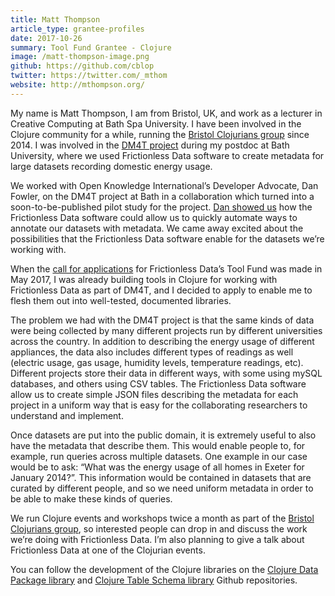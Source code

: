 ```yaml
---
title: Matt Thompson
article_type: grantee-profiles
date: 2017-10-26  
summary: Tool Fund Grantee - Clojure
image: /matt-thompson-image.png
github: https://github.com/cblop
twitter: https://twitter.com/_mthom
website: http://mthompson.org/
---
```


My name is Matt Thompson, I am from Bristol, UK, and work as a lecturer in Creative Computing at Bath Spa University. I have been involved in the Clojure community for a while, running the [Bristol Clojurians group](https://bristolclojurians.github.io) since 2014. I was involved in the [DM4T project](http://www.cs.bath.ac.uk/dm4t/) during my postdoc at Bath University, where we used Frictionless Data software to create metadata for large datasets recording domestic energy usage.

We worked with Open Knowledge International’s Developer Advocate, Dan Fowler, on the DM4T project at Bath in a collaboration which turned into a soon-to-be-published pilot study for the project. [Dan showed us](https://github.com/frictionlessdata/pilot-dm4t) how the Frictionless Data software could allow us to quickly automate ways to annotate our datasets with metadata. We came away excited about the possibilities that the Frictionless Data software enable for the datasets we’re working with.

When the [call for applications](https://blog.okfn.org/2017/03/01/announcing-the-frictionless-data-tool-fund/) for Frictionless Data’s Tool Fund was made in May 2017, I was already building tools in Clojure for working with Frictionless Data as part of DM4T, and I decided to apply to enable me to flesh them out into well-tested, documented libraries.

The problem we had with the DM4T project is that the same kinds of data were being collected by many different projects run by different universities across the country. In addition to describing the energy usage of different appliances, the data also includes different types of readings as well (electric usage, gas usage, humidity levels, temperature readings, etc). Different projects store their data in different ways, with some using mySQL databases, and others using CSV tables. The Frictionless Data software allow us to create simple JSON files describing the metadata for each project in a uniform way that is easy for the collaborating researchers to understand and implement.

Once datasets are put into the public domain, it is extremely useful to also have the metadata that describe them. This would enable people to, for example, run queries across multiple datasets. One example in our case would be to ask: “What was the energy usage of all homes in Exeter for January 2014?”. This information would be contained in datasets that are curated by different people, and so we need uniform metadata in order to be able to make these kinds of queries.

We run Clojure events and workshops twice a month as part of the [Bristol Clojurians group](https://bristolclojurians.github.io), so interested people can drop in and discuss the work we’re doing with Frictionless Data. I’m also planning to give a talk about Frictionless Data at one of the Clojurian events.

You can follow the development of the Clojure libraries on the [Clojure Data Package library](https://github.com/frictionlessdata/datapackage-clj) and [Clojure Table Schema library](https://github.com/frictionlessdata/tableschema-clj) Github repositories.